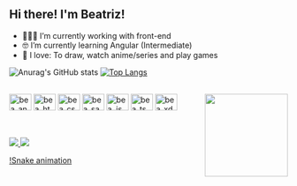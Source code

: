 ## Hi there! I'm Beatriz!
- 👩🏻‍💻 I’m currently working with front-end
- 🤓 I’m currently learning Angular (Intermediate)
- 💖 I love: To draw, watch anime/series and play games

![Anurag's GitHub stats](https://github-readme-stats.vercel.app/api?username=tyrandeluna&show_icons=true&theme=radical)
[![Top Langs](https://github-readme-stats.vercel.app/api/top-langs/?username=tyrandeluna&layout=compact)](https://github.com/anuraghazra/github-readme-stats)

<div style="display: inline_block"><br>
  <img height="30" width="40" alt="bea_angular" src="https://cdn.jsdelivr.net/gh/devicons/devicon/icons/angularjs/angularjs-original.svg" />
  <img height="30" width="40" alt="bea_html" src="https://cdn.jsdelivr.net/gh/devicons/devicon/icons/html5/html5-original.svg" />
  <img height="30" width="40" alt="bea_css" src="https://cdn.jsdelivr.net/gh/devicons/devicon/icons/css3/css3-original.svg" />
  <img height="30" width="40" alt="bea_sass" src="https://cdn.jsdelivr.net/gh/devicons/devicon/icons/sass/sass-original.svg" />
  <img height="30" width="40" alt="bea_js" src="https://cdn.jsdelivr.net/gh/devicons/devicon/icons/javascript/javascript-original.svg" />
  <img height="30" width="40" alt="bea_ts" src="https://cdn.jsdelivr.net/gh/devicons/devicon/icons/typescript/typescript-original.svg" />
  <img height="30" width="40" alt="bea_xd" src="https://cdn.jsdelivr.net/gh/devicons/devicon/icons/xd/xd-plain.svg" />
  <img align="right" height="150" width="150" src="https://media0.giphy.com/media/ozp3dvbaQ84u6BXHcH/giphy.gif?cid=790b7611d3701d95f9f22fef2ccb03c37ea30a79e51de88e&rid=giphy.gif&ct=g" />
</div>

##

<div><br>
  <a href="https://www.linkedin.com/in/maria-beatriz-almeida/"> 
    <img src="https://img.shields.io/badge/LinkedIn-0077B5?style=for-the-badge&logo=linkedin&logoColor=white" /> 
  </a>
  <a href="https://api.whatsapp.com/send?phone=5588999713491">
    <img src="https://img.shields.io/badge/WhatsApp-25D366?style=for-the-badge&logo=whatsapp&logoColor=white" />
  </a>
</div>

[!Snake animation](https://github.com/tyrandeluna/tyrandeluna/blob/output/github-contribution-grid-snake.svg)
